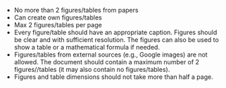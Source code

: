 - No more than 2 figures/tables from papers
- Can create own figures/tables
- Max 2 figures/tables per page
- Every figure/table should have an appropriate caption. Figures should be clear
  and with sufficient resolution. The figures can also be used to show a table or a
  mathematical formula if needed.
- Figures/tables from external sources (e.g., Google images) are not allowed. The
  document should contain a maximum number of 2 figures//tables (it may also
  contain no figures/tables).
- Figures and table dimensions should not take more than half a page.